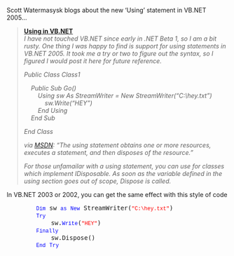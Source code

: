 Scott Watermasysk blogs about the new &#8216;Using&#8217; statement in VB.NET 2005&#8230; 

> **[Using in VB.NET](http://scottwater.com/blog/archive/2004/06/08/12091.aspx)**  
> _I have not touched VB.NET since early in .NET Beta 1, so I am a bit rusty. One thing I was happy to find is support for using statements in VB.NET 2005. It took me a try or two to figure out the syntax, so I figured I would post it here for future reference._
> 
> _Public Class Class1_
> 
> _&nbsp;&nbsp;&nbsp; Public Sub Go()  
> &nbsp;&nbsp;&nbsp;&nbsp;&nbsp;&nbsp;&nbsp; Using sw As StreamWriter = New StreamWriter(&#8220;C:\hey.txt&#8221;)  
> &nbsp;&nbsp;&nbsp;&nbsp;&nbsp;&nbsp;&nbsp;&nbsp;&nbsp;&nbsp;&nbsp; sw.Write(&#8220;HEY&#8221;)  
> &nbsp;&nbsp;&nbsp;&nbsp;&nbsp;&nbsp;&nbsp; End Using  
> &nbsp;&nbsp;&nbsp; End Sub_
> 
> _End Class_
> 
> _via_ [_MSDN_](http://msdn.microsoft.com/library/default.asp?url=/library/en-us/csspec/html/vclrfcsharpspec_8_13.asp)_: &#8220;The using statement obtains one or more resources, executes a statement, and then disposes of the resource.&#8221;_ 
> 
> _For those unfamailar with a using statement, you can use for classes which implement IDisposable. As soon as the variable defined in the using section goes out of scope, Dispose is called._ 
> 
> <div>
>
> </div></p> 

In VB.NET 2003 or 2002, you can get the same effect with this style of code 

<pre><span>&nbsp;&nbsp;&nbsp;&nbsp;&nbsp;&nbsp;&nbsp; </span><span style="FONT-WEIGHT: 400; FONT-SIZE: 12px; COLOR: #0000ff; FONT-FAMILY: Courier New">Dim</span><span> sw </span><span style="FONT-WEIGHT: 400; FONT-SIZE: 12px; COLOR: #0000ff; FONT-FAMILY: Courier New">as</span><span> </span><span style="FONT-WEIGHT: 400; FONT-SIZE: 12px; COLOR: #0000ff; FONT-FAMILY: Courier New">New</span><span> StreamWriter(</span><span style="FONT-WEIGHT: 400; FONT-SIZE: 12px; COLOR: #ff0000; FONT-FAMILY: Courier New">"C:\hey.txt"</span><span>)
&nbsp;&nbsp;&nbsp;&nbsp;&nbsp;&nbsp;&nbsp; </span><span style="FONT-WEIGHT: 400; FONT-SIZE: 12px; COLOR: #0000ff; FONT-FAMILY: Courier New">Try</span><span>
&nbsp;&nbsp;&nbsp;&nbsp;&nbsp;&nbsp;&nbsp;&nbsp;&nbsp;&nbsp;&nbsp; sw.</span><span style="FONT-WEIGHT: 400; FONT-SIZE: 12px; COLOR: #0000ff; FONT-FAMILY: Courier New">Write</span><span>(</span><span style="FONT-WEIGHT: 400; FONT-SIZE: 12px; COLOR: #ff0000; FONT-FAMILY: Courier New">"HEY"</span><span>)
&nbsp;&nbsp;&nbsp;&nbsp;&nbsp;&nbsp;&nbsp; </span><span style="FONT-WEIGHT: 400; FONT-SIZE: 12px; COLOR: #0000ff; FONT-FAMILY: Courier New">Finally</span><span>
&nbsp;&nbsp;&nbsp;&nbsp;&nbsp;&nbsp;&nbsp;&nbsp;&nbsp;&nbsp;&nbsp; sw.Dispose()
&nbsp;&nbsp;&nbsp;&nbsp;&nbsp;&nbsp;&nbsp; </span><span style="FONT-WEIGHT: 400; FONT-SIZE: 12px; COLOR: #0000ff; FONT-FAMILY: Courier New">End</span><span> </span><span style="FONT-WEIGHT: 400; FONT-SIZE: 12px; COLOR: #0000ff; FONT-FAMILY: Courier New">Try</span><span>
</span>
</pre>